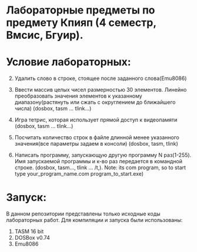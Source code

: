 # Лабораторные предметы по предмету Кпияп (4 семестр, Вмсис, Бгуир).

# Условие лабораторных: 

2.  Удалить слово в строке, стоящее после заданного слова(Emu8086)

3.  Ввести массив целых чисел размерностью 30 элементов. Линейно преобразовать значения элементов к указанному диапазону(растянуть или сжать с округлением до ближайшего числа) (dosbox, tasm ... tlink...)

4.  Игра тетрис, которая использует прямой доступ к видеопамяти  (dosbox, tasm ... tlink...)

5.  Посчитать количество строк в файле длинной менее указанного значения(все параметры задаем в консоли) (dosbox, tasm, tlink)

7.  Написать программу, запускающую другую программу N раз(1-255). Имя запускаемой программы и к-во раз передается в командной строке.  (dosbox, tasm..., tlink ... /t,). Note: its com program, so to start type your_program_name.com program_to_start.exe)

# Запуск: 

В данном репозитории представлены только исходные коды лабораторных работ. Для компиляции и запуска были использованы:

1.  TASM 16 bit
2.  DOSBox v0.74
3.  Emu8086
